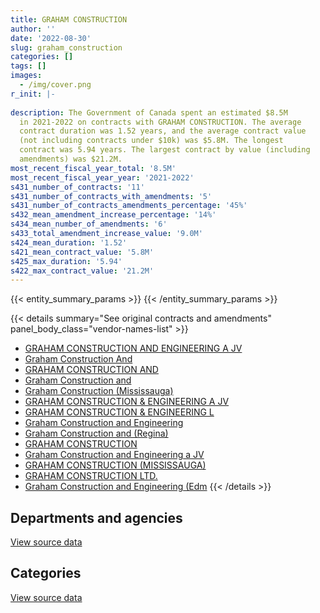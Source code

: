 ```yaml
---
title: GRAHAM CONSTRUCTION
author: ''
date: '2022-08-30'
slug: graham_construction
categories: []
tags: []
images:
  - /img/cover.png
r_init: |-
  
description: The Government of Canada spent an estimated $8.5M
  in 2021-2022 on contracts with GRAHAM CONSTRUCTION. The average
  contract duration was 1.52 years, and the average contract value
  (not including contracts under $10k) was $5.8M. The longest
  contract was 5.94 years. The largest contract by value (including
  amendments) was $21.2M.
most_recent_fiscal_year_total: '8.5M'
most_recent_fiscal_year_year: '2021-2022'
s431_number_of_contracts: '11'
s431_number_of_contracts_with_amendments: '5'
s431_number_of_contracts_amendments_percentage: '45%'
s432_mean_amendment_increase_percentage: '14%'
s434_mean_number_of_amendments: '6'
s433_total_amendment_increase_value: '9.0M'
s424_mean_duration: '1.52'
s421_mean_contract_value: '5.8M'
s425_max_duration: '5.94'
s422_max_contract_value: '21.2M'
---
```


<script src="/rmarkdown-libs/htmlwidgets/htmlwidgets.js"></script>
<link href="/rmarkdown-libs/datatables-css/datatables-crosstalk.css" rel="stylesheet" />
<script src="/rmarkdown-libs/datatables-binding/datatables.js"></script>
<script src="/rmarkdown-libs/jquery/jquery-3.6.0.min.js"></script>
<link href="/rmarkdown-libs/dt-core-bootstrap/css/dataTables.bootstrap.min.css" rel="stylesheet" />
<link href="/rmarkdown-libs/dt-core-bootstrap/css/dataTables.bootstrap.extra.css" rel="stylesheet" />
<script src="/rmarkdown-libs/dt-core-bootstrap/js/jquery.dataTables.min.js"></script>
<script src="/rmarkdown-libs/dt-core-bootstrap/js/dataTables.bootstrap.min.js"></script>
<link href="/rmarkdown-libs/crosstalk/css/crosstalk.min.css" rel="stylesheet" />
<script src="/rmarkdown-libs/crosstalk/js/crosstalk.min.js"></script>
<script src="/rmarkdown-libs/htmlwidgets/htmlwidgets.js"></script>
<link href="/rmarkdown-libs/datatables-css/datatables-crosstalk.css" rel="stylesheet" />
<script src="/rmarkdown-libs/datatables-binding/datatables.js"></script>
<script src="/rmarkdown-libs/jquery/jquery-3.6.0.min.js"></script>
<link href="/rmarkdown-libs/dt-core-bootstrap/css/dataTables.bootstrap.min.css" rel="stylesheet" />
<link href="/rmarkdown-libs/dt-core-bootstrap/css/dataTables.bootstrap.extra.css" rel="stylesheet" />
<script src="/rmarkdown-libs/dt-core-bootstrap/js/jquery.dataTables.min.js"></script>
<script src="/rmarkdown-libs/dt-core-bootstrap/js/dataTables.bootstrap.min.js"></script>
<link href="/rmarkdown-libs/crosstalk/css/crosstalk.min.css" rel="stylesheet" />
<script src="/rmarkdown-libs/crosstalk/js/crosstalk.min.js"></script>

{{< entity_summary_params >}}
{{< /entity_summary_params >}}

{{< details summary="See original contracts and amendments" panel_body_class="vendor-names-list" >}}
- [GRAHAM CONSTRUCTION AND ENGINEERING A JV](https://search.open.canada.ca/en/ct/?sort=contract_value_f%20desc&page=1&search_text=%22GRAHAM%20CONSTRUCTION%20AND%20ENGINEERING%20A%20JV%22)
- [Graham Construction And](https://search.open.canada.ca/en/ct/?sort=contract_value_f%20desc&page=1&search_text=%22Graham%20Construction%20And%22)
- [GRAHAM CONSTRUCTION AND](https://search.open.canada.ca/en/ct/?sort=contract_value_f%20desc&page=1&search_text=%22GRAHAM%20CONSTRUCTION%20AND%22)
- [Graham Construction and](https://search.open.canada.ca/en/ct/?sort=contract_value_f%20desc&page=1&search_text=%22Graham%20Construction%20and%22)
- [Graham Construction (Mississauga)](https://search.open.canada.ca/en/ct/?sort=contract_value_f%20desc&page=1&search_text=%22Graham%20Construction%20%28Mississauga%29%22)
- [GRAHAM CONSTRUCTION & ENGINEERING A JV](https://search.open.canada.ca/en/ct/?sort=contract_value_f%20desc&page=1&search_text=%22GRAHAM%20CONSTRUCTION%20%26%20ENGINEERING%20A%20JV%22)
- [GRAHAM CONSTRUCTION & ENGINEERING L](https://search.open.canada.ca/en/ct/?sort=contract_value_f%20desc&page=1&search_text=%22GRAHAM%20CONSTRUCTION%20%26%20ENGINEERING%20L%22)
- [Graham Construction and Engineering](https://search.open.canada.ca/en/ct/?sort=contract_value_f%20desc&page=1&search_text=%22Graham%20Construction%20and%20Engineering%22)
- [Graham Construction and (Regina)](https://search.open.canada.ca/en/ct/?sort=contract_value_f%20desc&page=1&search_text=%22Graham%20Construction%20and%20%28Regina%29%22)
- [GRAHAM CONSTRUCTION](https://search.open.canada.ca/en/ct/?sort=contract_value_f%20desc&page=1&search_text=%22GRAHAM%20CONSTRUCTION%22)
- [Graham Construction and Engineering a JV](https://search.open.canada.ca/en/ct/?sort=contract_value_f%20desc&page=1&search_text=%22Graham%20Construction%20and%20Engineering%20a%20JV%22)
- [GRAHAM CONSTRUCTION (MISSISSAUGA)](https://search.open.canada.ca/en/ct/?sort=contract_value_f%20desc&page=1&search_text=%22GRAHAM%20CONSTRUCTION%20%28MISSISSAUGA%29%22)
- [GRAHAM CONSTRUCTION LTD.](https://search.open.canada.ca/en/ct/?sort=contract_value_f%20desc&page=1&search_text=%22GRAHAM%20CONSTRUCTION%20LTD.%22)
- [Graham Construction and Engineering (Edm](https://search.open.canada.ca/en/ct/?sort=contract_value_f%20desc&page=1&search_text=%22Graham%20Construction%20and%20Engineering%20%28Edm%22)
{{< /details >}}

## Departments and agencies

<div id="htmlwidget-1" style="width:100%;height:auto;" class="datatables html-widget"></div>
<script type="application/json" data-for="htmlwidget-1">{"x":{"style":"bootstrap","filter":"none","vertical":false,"data":[["<a href=\"/departments/csc-scc/\">Correctional Service of Canada<\/a>","<a href=\"/departments/dfo-mpo/\">Fisheries and Oceans Canada<\/a>","<a href=\"/departments/pc/\">Parks Canada<\/a>","<a href=\"/departments/pwgsc-tpsgc/\">Public Services and Procurement Canada<\/a>"],[4514934.18,28152,null,3311147.27],[3401662.74,36489.5,4773114.13,3651896.26],[null,null,4949393.91,3565099.57],[null,null,4949393.91,3565099.57]],"container":"<table class=\"table table-striped table-hover row-border order-column display\">\n  <thead>\n    <tr>\n      <th>Department<\/th>\n      <th>2018-2019<\/th>\n      <th>2019-2020<\/th>\n      <th>2020-2021<\/th>\n      <th>2021-2022<\/th>\n    <\/tr>\n  <\/thead>\n<\/table>","options":{"order":[[4,"desc"]],"pageLength":10,"autoWidth":true,"columnDefs":[{"targets":1,"render":"function(data, type, row, meta) {\n    return type !== 'display' ? data : DTWidget.formatCurrency(data, \"$\", 2, 3, \",\", \".\", true, null);\n  }"},{"targets":2,"render":"function(data, type, row, meta) {\n    return type !== 'display' ? data : DTWidget.formatCurrency(data, \"$\", 2, 3, \",\", \".\", true, null);\n  }"},{"targets":3,"render":"function(data, type, row, meta) {\n    return type !== 'display' ? data : DTWidget.formatCurrency(data, \"$\", 2, 3, \",\", \".\", true, null);\n  }"},{"targets":4,"render":"function(data, type, row, meta) {\n    return type !== 'display' ? data : DTWidget.formatCurrency(data, \"$\", 2, 3, \",\", \".\", true, null);\n  }"},{"width":"16%","targets":[1,2,3,4]},{"className":"dt-right","targets":[1,2,3,4]}],"orderClasses":false}},"evals":["options.columnDefs.0.render","options.columnDefs.1.render","options.columnDefs.2.render","options.columnDefs.3.render"],"jsHooks":[]}</script>
<p class="text-right">
<a href="https://github.com/GoC-Spending/contracts-data/tree/main/data/out/vendors/graham_construction/summary_by_fiscal_year_by_department.csv" class="source-data-link btn btn-link">View source data</a>
</p>

## Categories

<div id="htmlwidget-2" style="width:100%;height:auto;" class="datatables html-widget"></div>
<script type="application/json" data-for="htmlwidget-2">{"x":{"style":"bootstrap","filter":"none","vertical":false,"data":[["<a href=\"/categories/facilities_and_construction/\">Facilities and construction<\/a>"],[7854233.44],[11863162.63],[8514493.48],[8514493.48]],"container":"<table class=\"table table-striped table-hover row-border order-column display\">\n  <thead>\n    <tr>\n      <th>Category<\/th>\n      <th>2018-2019<\/th>\n      <th>2019-2020<\/th>\n      <th>2020-2021<\/th>\n      <th>2021-2022<\/th>\n    <\/tr>\n  <\/thead>\n<\/table>","options":{"order":[[4,"desc"]],"dom":"t","pageLength":30,"autoWidth":true,"columnDefs":[{"targets":1,"render":"function(data, type, row, meta) {\n    return type !== 'display' ? data : DTWidget.formatCurrency(data, \"$\", 2, 3, \",\", \".\", true, null);\n  }"},{"targets":2,"render":"function(data, type, row, meta) {\n    return type !== 'display' ? data : DTWidget.formatCurrency(data, \"$\", 2, 3, \",\", \".\", true, null);\n  }"},{"targets":3,"render":"function(data, type, row, meta) {\n    return type !== 'display' ? data : DTWidget.formatCurrency(data, \"$\", 2, 3, \",\", \".\", true, null);\n  }"},{"targets":4,"render":"function(data, type, row, meta) {\n    return type !== 'display' ? data : DTWidget.formatCurrency(data, \"$\", 2, 3, \",\", \".\", true, null);\n  }"},{"width":"16%","targets":[1,2,3,4]},{"className":"dt-right","targets":[1,2,3,4]}],"orderClasses":false,"lengthMenu":[10,25,30,50,100]}},"evals":["options.columnDefs.0.render","options.columnDefs.1.render","options.columnDefs.2.render","options.columnDefs.3.render"],"jsHooks":[]}</script>
<p class="text-right">
<a href="https://github.com/GoC-Spending/contracts-data/tree/main/data/out/vendors/graham_construction/summary_by_fiscal_year_by_category.csv" class="source-data-link btn btn-link">View source data</a>
</p>
